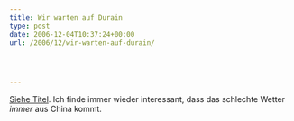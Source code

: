 ```yaml
---
title: Wir warten auf Durain
type: post
date: 2006-12-04T10:37:24+00:00
url: /2006/12/wir-warten-auf-durain/




---
```

[Siehe Titel][1]. Ich finde immer wieder interessant, dass das schlechte Wetter _immer_ aus China kommt.

 [1]: http://www.nationmultimedia.com/2006/12/04/headlines/headlines_30020714.php
